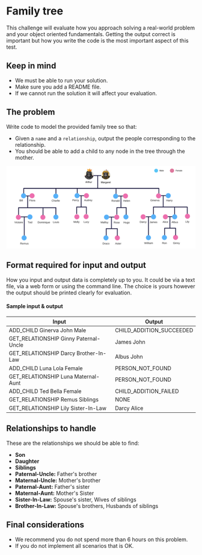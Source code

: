 # Family tree

This challenge will evaluate how you approach solving a real-world problem and your object oriented fundamentals. Getting the output correct is important but how you write the code is the most important aspect of this test.

## Keep in mind

* We must be able to run your solution.
* Make sure you add a README file. 
* If we cannot run the solution it will affect your evaluation.

## The problem

Write code to model the provided family tree so that:

* Given a `name` and a `relationship`, output the people corresponding to the relationship.
* You should be able to add a child to any node in the tree through the mother.

![Image of Tree](tree.png)

## Format required for input and output

How you input and output data is completely up to you.  It could be via a text file, via a web form or using the command line.
The choice is yours however the output should be printed clearly for evaluation.

#### Sample input & output

| Input | Output |
--------|--------|
ADD_CHILD Ginerva John Male | CHILD_ADDITION_SUCCEEDED
GET_RELATIONSHIP Ginny Paternal-Uncle | James John
GET_RELATIONSHIP Darcy Brother-In-Law | Albus John
ADD_CHILD Luna Lola Female | PERSON_NOT_FOUND
GET_RELATIONSHIP Luna Maternal-Aunt | PERSON_NOT_FOUND
ADD_CHILD Ted Bella Female | CHILD_ADDITION_FAILED
GET_RELATIONSHIP Remus Siblings | NONE
GET_RELATIONSHIP Lily Sister-In-Law | Darcy Alice

## Relationships to handle

These are the relationships we should be able to find:

* **Son**
* **Daughter**
* **Siblings**
* **Paternal-Uncle:** Father's brother
* **Maternal-Uncle:** Mother's brother
* **Paternal-Aunt:** Father's sister
* **Maternal-Aunt:** Mother's Sister
* **Sister-In-Law:** Spouse's sister, Wives of siblings
* **Brother-In-Law:** Spouse's brothers, Husbands of siblings


## Final considerations

* We recommend you do not spend more than 6 hours on this problem.
* If you do not implement all scenarios that is OK.
